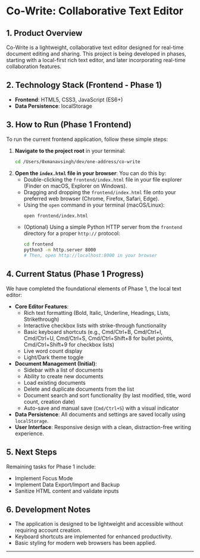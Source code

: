 # Co-Write: Collaborative Text Editor

## 1. Product Overview

Co-Write is a lightweight, collaborative text editor designed for real-time document editing and sharing. This project is being developed in phases, starting with a local-first rich text editor, and later incorporating real-time collaboration features.

## 2. Technology Stack (Frontend - Phase 1)

*   **Frontend**: HTML5, CSS3, JavaScript (ES6+)
*   **Data Persistence**: localStorage

## 3. How to Run (Phase 1 Frontend)

To run the current frontend application, follow these simple steps:

1.  **Navigate to the project root** in your terminal:
    ```bash
    cd /Users/0xmanavsingh/dev/one-address/co-write
    ```
2.  **Open the `index.html` file in your browser**:
    You can do this by:
    *   Double-clicking the `frontend/index.html` file in your file explorer (Finder on macOS, Explorer on Windows).
    *   Dragging and dropping the `frontend/index.html` file onto your preferred web browser (Chrome, Firefox, Safari, Edge).
    *   Using the `open` command in your terminal (macOS/Linux):
        ```bash
        open frontend/index.html
        ```
    *   (Optional) Using a simple Python HTTP server from the `frontend` directory for a proper `http://` protocol:
        ```bash
        cd frontend
        python3 -m http.server 8000
        # Then, open http://localhost:8000 in your browser
        ```

## 4. Current Status (Phase 1 Progress)

We have completed the foundational elements of Phase 1, the local text editor:

*   **Core Editor Features**:
    *   Rich text formatting (Bold, Italic, Underline, Headings, Lists, Strikethrough)
    *   Interactive checkbox lists with strike-through functionality
    *   Basic keyboard shortcuts (e.g., Cmd/Ctrl+B, Cmd/Ctrl+I, Cmd/Ctrl+U, Cmd/Ctrl+S, Cmd/Ctrl+Shift+8 for bullet points, Cmd/Ctrl+Shift+9 for checkbox lists)
    *   Live word count display
    *   Light/Dark theme toggle
*   **Document Management (Initial)**:
    *   Sidebar with a list of documents
    *   Ability to create new documents
    *   Load existing documents
    *   Delete and duplicate documents from the list
    *   Document search and sort functionality (by last modified, title, word count, creation date)
    *   Auto-save and manual save (`Cmd/Ctrl+S`) with a visual indicator
*   **Data Persistence**: All documents and settings are saved locally using `localStorage`.
*   **User Interface**: Responsive design with a clean, distraction-free writing experience.

## 5. Next Steps

Remaining tasks for Phase 1 include:

*   Implement Focus Mode
*   Implement Data Export/Import and Backup
*   Sanitize HTML content and validate inputs

## 6. Development Notes

*   The application is designed to be lightweight and accessible without requiring account creation.
*   Keyboard shortcuts are implemented for enhanced productivity.
*   Basic styling for modern web browsers has been applied.

---
